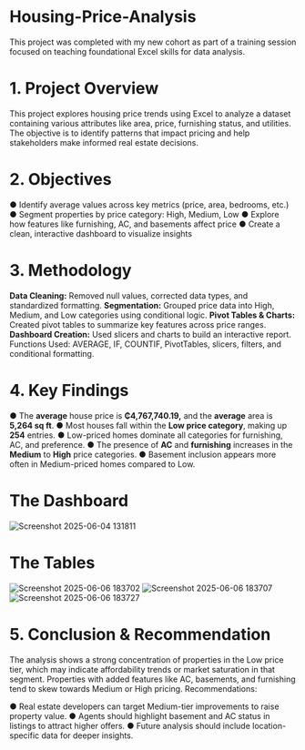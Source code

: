 # Housing-Price-Analysis
This project was completed with my new cohort as part of a training session focused on teaching foundational Excel skills for data analysis.

# 1. Project Overview
This project explores housing price trends using Excel to analyze a dataset containing
various attributes like area, price, furnishing status, and utilities. The objective is to identify
patterns that impact pricing and help stakeholders make informed real estate decisions.

# 2. Objectives
● Identify average values across key metrics (price, area, bedrooms, etc.)
● Segment properties by price category: High, Medium, Low
● Explore how features like furnishing, AC, and basements affect price
● Create a clean, interactive dashboard to visualize insights

# 3. Methodology
**Data Cleaning:**  Removed null values, corrected data types, and standardized
formatting.
**Segmentation:** Grouped price data into High, Medium, and Low categories using
conditional logic.
**Pivot Tables & Charts:** Created pivot tables to summarize key features across price
ranges.
**Dashboard Creation:** Used slicers and charts to build an interactive report.
Functions Used: AVERAGE, IF, COUNTIF, PivotTables, slicers, filters, and
conditional formatting.

# 4. Key Findings
● The **average** house price is **₵4,767,740.19,** and the **average** area is **5,264 sq ft**.
● Most houses fall within the **Low price category**, making up **254** entries.
● Low-priced homes dominate all categories for furnishing, AC, and preference.
● The presence of **AC** and **furnishing** increases in the **Medium** to **High** price
categories.
● Basement inclusion appears more often in Medium-priced homes compared to
Low.

# The Dashboard
![Screenshot 2025-06-04 131811](https://github.com/user-attachments/assets/6543b352-e0af-42e5-acb0-3ac2ef031811)

# The Tables 
![Screenshot 2025-06-06 183702](https://github.com/user-attachments/assets/3af29266-5936-4d90-991c-86c30e0b0d7b)
![Screenshot 2025-06-06 183707](https://github.com/user-attachments/assets/406f96e9-f99b-42e2-a4a1-9b3c4a7ec97b)
![Screenshot 2025-06-06 183727](https://github.com/user-attachments/assets/87e61700-3a97-4bb5-b8ea-53c2d3eebb27)

# 5. Conclusion & Recommendation
The analysis shows a strong concentration of properties in the Low price tier, which may
indicate affordability trends or market saturation in that segment. Properties with added
features like AC, basements, and furnishing tend to skew towards Medium or High pricing.
Recommendations:

● Real estate developers can target Medium-tier improvements to raise property value.
● Agents should highlight basement and AC status in listings to attract higher offers.
● Future analysis should include location-specific data for deeper insights.

